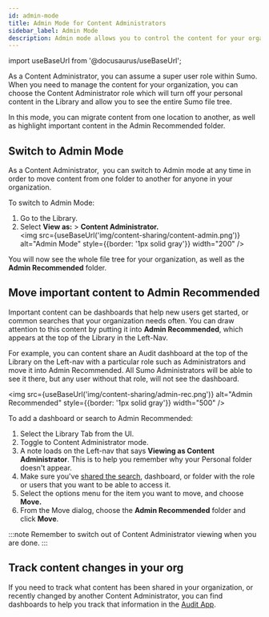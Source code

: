 ```yaml
---
id: admin-mode
title: Admin Mode for Content Administrators
sidebar_label: Admin Mode
description: Admin mode allows you to control the content for your organization and to put important items in the Admin Recommended folder.
---
```


import useBaseUrl from '@docusaurus/useBaseUrl';

As a Content Administrator, you can assume a super user role within Sumo. When you need to manage the content for your organization, you can choose the Content Administrator role which will turn off your personal content in the Library and allow you to see the entire Sumo file tree. 

In this mode, you can migrate content from one location to another, as well as highlight important content in the Admin Recommended folder. 

## Switch to Admin Mode

As a Content Administrator,  you can switch to Admin mode at any time in order to move content from one folder to another for anyone in your organization.  

To switch to Admin Mode:

1. Go to the Library.
1. Select **View as:** > **Content Administrator.** <br/>  <img src={useBaseUrl('img/content-sharing/content-admin.png')} alt="Admin Mode" style={{border: '1px solid gray'}} width="200" />

You will now see the whole file tree for your organization, as well as the **Admin Recommended** folder.

## Move important content to Admin Recommended

Important content can be dashboards that help new users get started, or common searches that your organization needs often. You can draw attention to this content by putting it into **Admin Recommended**, which appears at the top of the Library in the Left-Nav.

For example, you can content share an Audit dashboard at the top of the Library on the Left-nav with a particular role such as Administrators and move it into Admin Recommended. All Sumo Administrators will be able to see it there, but any user without that role, will not see the dashboard.

<img src={useBaseUrl('img/content-sharing/admin-rec.png')} alt="Admin Recommended" style={{border: '1px solid gray'}} width="500" />

To add a dashboard or search to Admin Recommended:

1. Select the Library Tab from the UI.
1. Toggle to Content Administrator mode. 
1. A note loads on the Left-nav that says **Viewing as Content Administrator**. This is to help you remember why your Personal folder doesn't appear.
1. Make sure you've [shared the search](/docs/manage/content-sharing), dashboard, or folder with the role or users that you want to be able to access it.
1. Select the options menu for the item you want to move, and choose **Move.**
1. From the Move dialog, choose the **Admin Recommended** folder and click **Move**.

:::note
Remember to switch out of Content Administrator viewing when you are done.
:::

## Track content changes in your org

If you need to track what content has been shared in your organization, or recently changed by another Content Administrator, you can find dashboards to help you track that information in the [Audit App](/docs/integrations/sumo-apps/audit).
